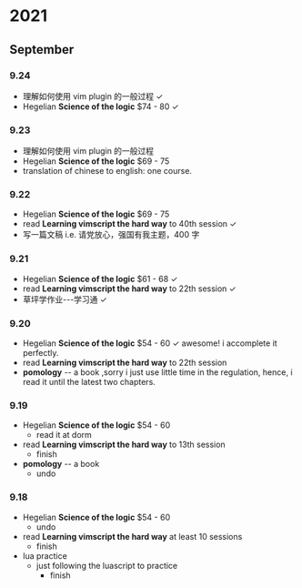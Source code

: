# 2021
## September
### 9.24
+ 理解如何使用 vim plugin 的一般过程 ✓
+ Hegelian **Science of the logic** $74 - 80 ✓

### 9.23
+ 理解如何使用 vim plugin 的一般过程
+ Hegelian **Science of the logic** $69 - 75
+ translation of chinese to english: one course.

### 9.22
+ Hegelian **Science of the logic** $69 - 75
+  read **Learning vimscript the hard way** to 40th session ✓
+  写一篇文稿 i.e. 请党放心，强国有我主题，400 字

### 9.21
+ Hegelian **Science of the logic** $61 - 68 ✓
+  read **Learning vimscript the hard way** to 22th session ✓
+  草坪学作业---学习通 ✓

### 9.20
+ Hegelian **Science of the logic** $54 - 60 ✓ awesome! i accomplete it perfectly.
+ read **Learning vimscript the hard way** to 22th session 
+ **pomology**  -- a book ,sorry i just use little time in the regulation, hence, i read it until the latest two chapters.


### 9.19
+ Hegelian **Science of the logic** $54 - 60
  + read it at dorm   
+ read **Learning vimscript the hard way** to 13th session
  - finish
+ **pomology**  -- a book
  - undo
  
### 9.18
+ Hegelian **Science of the logic** $54 - 60  
  + undo
+ read **Learning vimscript the hard way** at least 10 sessions
  +  finish
+ lua practice 
  + just following the luascript to practice
    + finish
